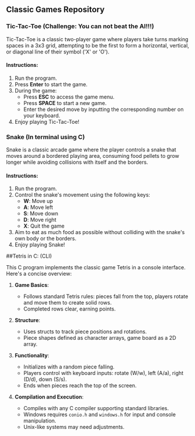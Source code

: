 ## Classic Games Repository
### Tic-Tac-Toe (Challenge: You can not beat the AI!!!)

Tic-Tac-Toe is a classic two-player game where players take turns marking spaces in a 3x3 grid, attempting to be the first to form a horizontal, vertical, or diagonal line of their symbol ('X' or 'O').

#### Instructions:

1. Run the program.
2. Press **Enter** to start the game.
3. During the game:
   - Press **ESC** to access the game menu.
   - Press **SPACE** to start a new game.
   - Enter the desired move by inputting the corresponding number on your keyboard.
4. Enjoy playing Tic-Tac-Toe!

### Snake (In terminal using C)

Snake is a classic arcade game where the player controls a snake that moves around a bordered playing area, consuming food pellets to grow longer while avoiding collisions with itself and the borders.

#### Instructions:

1. Run the program.
2. Control the snake's movement using the following keys:
   - **W**: Move up
   - **A**: Move left
   - **S**: Move down
   - **D**: Move right
   - **X**: Quit the game
3. Aim to eat as much food as possible without colliding with the snake's own body or the borders.
4. Enjoy playing Snake!

##Tetris in C: (CLI)

This C program implements the classic game Tetris in a console interface. Here's a concise overview:

1. **Game Basics**:
   - Follows standard Tetris rules: pieces fall from the top, players rotate and move them to create solid rows.
   - Completed rows clear, earning points.

2. **Structure**:
   - Uses structs to track piece positions and rotations.
   - Piece shapes defined as character arrays, game board as a 2D array.

3. **Functionality**:
   - Initializes with a random piece falling.
   - Players control with keyboard inputs: rotate (W/w), left (A/a), right (D/d), down (S/s).
   - Ends when pieces reach the top of the screen.

4. **Compilation and Execution**:
   - Compiles with any C compiler supporting standard libraries.
   - Windows requires `conio.h` and `windows.h` for input and console manipulation.
   - Unix-like systems may need adjustments.

